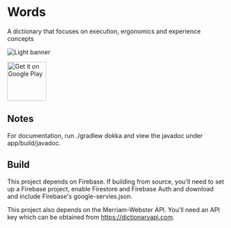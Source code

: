 # Words

A dictionary that focuses on execution, ergonomics and experience concepts

![Light banner](assets/board_light.png?raw=true "Light banner")

<a href="https://play.google.com/store/apps/details?id=space.narrate.words.android" target="_blank">
<img src="https://play.google.com/intl/en_us/badges/images/generic/en-play-badge.png" alt="Get it on Google Play" height="90"/></a>

## Notes

For documentation, run ./gradlew dokka and view the javadoc under app/build/javadoc.

## Build

This project depends on Firebase. If building from source, you'll need to set up a Firebase project, enable Firestore and Firebase Auth and download and include Firebase's google-servies.json.

This project also depends on the Merriam-Webster API. You'll need an API key which can be obtained from https://dictionaryapi.com.
